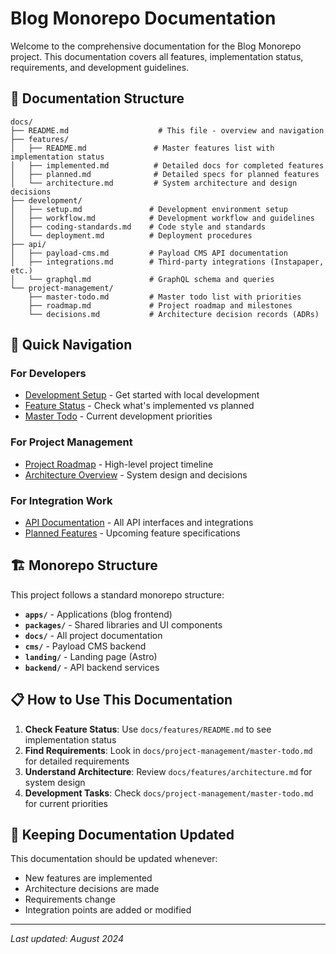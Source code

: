 # Blog Monorepo Documentation

Welcome to the comprehensive documentation for the Blog Monorepo project. This documentation covers all features, implementation status, requirements, and development guidelines.

## 📁 Documentation Structure

```
docs/
├── README.md                    # This file - overview and navigation
├── features/
│   ├── README.md               # Master features list with implementation status
│   ├── implemented.md          # Detailed docs for completed features
│   ├── planned.md              # Detailed specs for planned features
│   └── architecture.md         # System architecture and design decisions
├── development/
│   ├── setup.md               # Development environment setup
│   ├── workflow.md            # Development workflow and guidelines
│   ├── coding-standards.md    # Code style and standards
│   └── deployment.md          # Deployment procedures
├── api/
│   ├── payload-cms.md         # Payload CMS API documentation
│   ├── integrations.md        # Third-party integrations (Instapaper, etc.)
│   └── graphql.md             # GraphQL schema and queries
└── project-management/
    ├── master-todo.md         # Master todo list with priorities
    ├── roadmap.md             # Project roadmap and milestones
    └── decisions.md           # Architecture decision records (ADRs)
```

## 🚀 Quick Navigation

### For Developers
- [Development Setup](./development/setup.md) - Get started with local development
- [Feature Status](./features/README.md) - Check what's implemented vs planned
- [Master Todo](./project-management/master-todo.md) - Current development priorities

### For Project Management
- [Project Roadmap](./project-management/roadmap.md) - High-level project timeline
- [Architecture Overview](./features/architecture.md) - System design and decisions

### For Integration Work
- [API Documentation](./api/) - All API interfaces and integrations
- [Planned Features](./features/planned.md) - Upcoming feature specifications

## 🏗 Monorepo Structure

This project follows a standard monorepo structure:

- **`apps/`** - Applications (blog frontend)
- **`packages/`** - Shared libraries and UI components
- **`docs/`** - All project documentation
- **`cms/`** - Payload CMS backend
- **`landing/`** - Landing page (Astro)
- **`backend/`** - API backend services

## 📋 How to Use This Documentation

1. **Check Feature Status**: Use `docs/features/README.md` to see implementation status
2. **Find Requirements**: Look in `docs/project-management/master-todo.md` for detailed requirements
3. **Understand Architecture**: Review `docs/features/architecture.md` for system design
4. **Development Tasks**: Check `docs/project-management/master-todo.md` for current priorities

## 🔄 Keeping Documentation Updated

This documentation should be updated whenever:
- New features are implemented
- Architecture decisions are made
- Requirements change
- Integration points are added or modified

---

*Last updated: August 2024*